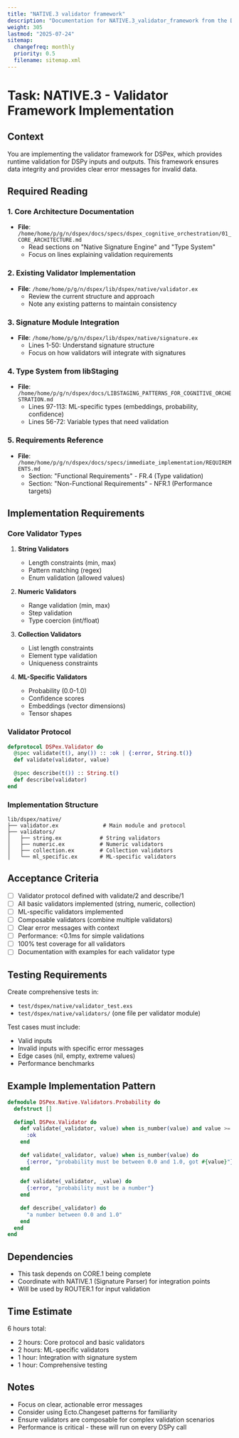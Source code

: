 ```yaml
---
title: "NATIVE.3 validator framework"
description: "Documentation for NATIVE.3_validator_framework from the Dspex repository."
weight: 305
lastmod: "2025-07-24"
sitemap:
  changefreq: monthly
  priority: 0.5
  filename: sitemap.xml
---
```


# Task: NATIVE.3 - Validator Framework Implementation

## Context
You are implementing the validator framework for DSPex, which provides runtime validation for DSPy inputs and outputs. This framework ensures data integrity and provides clear error messages for invalid data.

## Required Reading

### 1. Core Architecture Documentation
- **File**: `/home/home/p/g/n/dspex/docs/specs/dspex_cognitive_orchestration/01_CORE_ARCHITECTURE.md`
  - Read sections on "Native Signature Engine" and "Type System"
  - Focus on lines explaining validation requirements

### 2. Existing Validator Implementation
- **File**: `/home/home/p/g/n/dspex/lib/dspex/native/validator.ex`
  - Review the current structure and approach
  - Note any existing patterns to maintain consistency

### 3. Signature Module Integration
- **File**: `/home/home/p/g/n/dspex/lib/dspex/native/signature.ex`
  - Lines 1-50: Understand signature structure
  - Focus on how validators will integrate with signatures

### 4. Type System from libStaging
- **File**: `/home/home/p/g/n/dspex/docs/LIBSTAGING_PATTERNS_FOR_COGNITIVE_ORCHESTRATION.md`
  - Lines 97-113: ML-specific types (embeddings, probability, confidence)
  - Lines 56-72: Variable types that need validation

### 5. Requirements Reference
- **File**: `/home/home/p/g/n/dspex/docs/specs/immediate_implementation/REQUIREMENTS.md`
  - Section: "Functional Requirements" - FR.4 (Type validation)
  - Section: "Non-Functional Requirements" - NFR.1 (Performance targets)

## Implementation Requirements

### Core Validator Types
1. **String Validators**
   - Length constraints (min, max)
   - Pattern matching (regex)
   - Enum validation (allowed values)

2. **Numeric Validators**
   - Range validation (min, max)
   - Step validation
   - Type coercion (int/float)

3. **Collection Validators**
   - List length constraints
   - Element type validation
   - Uniqueness constraints

4. **ML-Specific Validators**
   - Probability (0.0-1.0)
   - Confidence scores
   - Embeddings (vector dimensions)
   - Tensor shapes

### Validator Protocol
```elixir
defprotocol DSPex.Validator do
  @spec validate(t(), any()) :: :ok | {:error, String.t()}
  def validate(validator, value)
  
  @spec describe(t()) :: String.t()
  def describe(validator)
end
```

### Implementation Structure
```
lib/dspex/native/
├── validator.ex              # Main module and protocol
├── validators/
│   ├── string.ex            # String validators
│   ├── numeric.ex           # Numeric validators
│   ├── collection.ex        # Collection validators
│   └── ml_specific.ex       # ML-specific validators
```

## Acceptance Criteria
- [ ] Validator protocol defined with validate/2 and describe/1
- [ ] All basic validators implemented (string, numeric, collection)
- [ ] ML-specific validators implemented
- [ ] Composable validators (combine multiple validators)
- [ ] Clear error messages with context
- [ ] Performance: <0.1ms for simple validations
- [ ] 100% test coverage for all validators
- [ ] Documentation with examples for each validator type

## Testing Requirements
Create comprehensive tests in:
- `test/dspex/native/validator_test.exs`
- `test/dspex/native/validators/` (one file per validator module)

Test cases must include:
- Valid inputs
- Invalid inputs with specific error messages
- Edge cases (nil, empty, extreme values)
- Performance benchmarks

## Example Implementation Pattern
```elixir
defmodule DSPex.Native.Validators.Probability do
  defstruct []
  
  defimpl DSPex.Validator do
    def validate(_validator, value) when is_number(value) and value >= 0.0 and value <= 1.0 do
      :ok
    end
    
    def validate(_validator, value) when is_number(value) do
      {:error, "probability must be between 0.0 and 1.0, got #{value}"}
    end
    
    def validate(_validator, _value) do
      {:error, "probability must be a number"}
    end
    
    def describe(_validator) do
      "a number between 0.0 and 1.0"
    end
  end
end
```

## Dependencies
- This task depends on CORE.1 being complete
- Coordinate with NATIVE.1 (Signature Parser) for integration points
- Will be used by ROUTER.1 for input validation

## Time Estimate
6 hours total:
- 2 hours: Core protocol and basic validators
- 2 hours: ML-specific validators
- 1 hour: Integration with signature system
- 1 hour: Comprehensive testing

## Notes
- Focus on clear, actionable error messages
- Consider using Ecto.Changeset patterns for familiarity
- Ensure validators are composable for complex validation scenarios
- Performance is critical - these will run on every DSPy call
